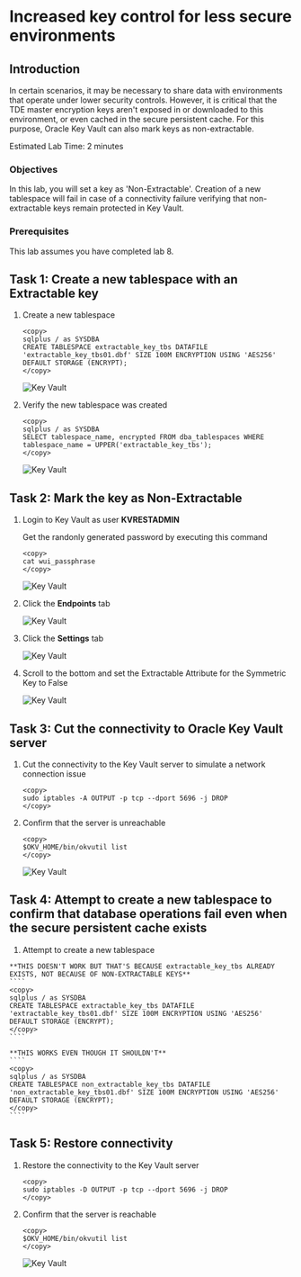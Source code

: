 # Increased key control for less secure environments

## Introduction
In certain scenarios, it may be necessary to share data with environments that operate under lower security controls. However, it is critical that the TDE master encryption keys aren't exposed in or downloaded to this environment, or even cached in the secure persistent cache. For this purpose, Oracle Key Vault can also mark keys as non-extractable.

Estimated Lab Time: 2 minutes

### Objectives
In this lab, you will set a key as 'Non-Extractable'. Creation of a new tablespace will fail in case of a connectivity failure verifying that non-extractable keys remain protected in Key Vault.

### Prerequisites
This lab assumes you have completed lab 8.


## Task 1: Create a new tablespace with an Extractable key

1. Create a new tablespace

    ````
    <copy>
    sqlplus / as SYSDBA
    CREATE TABLESPACE extractable_key_tbs DATAFILE 'extractable_key_tbs01.dbf' SIZE 100M ENCRYPTION USING 'AES256' DEFAULT STORAGE (ENCRYPT);
    </copy>
    ````

   ![Key Vault](./images/Screenshot_2025-10-03_16.06.27_create.png "Create a new tablespace")

2. Verify the new tablespace was created

    ````
    <copy>
    sqlplus / as SYSDBA
    SELECT tablespace_name, encrypted FROM dba_tablespaces WHERE tablespace_name = UPPER('extractable_key_tbs');
    </copy>
    ````

   ![Key Vault](./images/Screenshot_2025-10-03_16.06.27_verify.png "Verify the new tablespace was created")

## Task 2: Mark the key as Non-Extractable

1.  Login to Key Vault as user **KVRESTADMIN**

    Get the randonly generated password by executing this command

    ```
    <copy>
    cat wui_passphrase
    </copy>
    ```

    ![Key Vault](./images/Screenshot_2025-10-03_13.45.01.png "Login to Key Vault as the REST administrator")

2. Click the **Endpoints** tab

    ![Key Vault](./images/image-2025-7-24_12-11-54.png "Click the Endpoints tab")

3. Click the **Settings** tab

    ![Key Vault](./images/Screenshot_2025-10-03_14.26.41.png "Click the Settings tab")

4. Scroll to the bottom and set the Extractable Attribute for the Symmetric Key to False

    ![Key Vault](./images/Screenshot_2025-10-03_14.29.00.png "Set the Extractable Attribute for the Symmetric Key to False")


## Task 3: Cut the connectivity to Oracle Key Vault server

1. Cut the connectivity to the Key Vault server to simulate a network connection issue

    ````
    <copy>
    sudo iptables -A OUTPUT -p tcp --dport 5696 -j DROP
    </copy>
    ````

2. Confirm that the server is unreachable

    ````
    <copy>
    $OKV_HOME/bin/okvutil list
    </copy>
    ````

   ![Key Vault](./images/Screenshot_2025-10-03_15.59.33.png "Confirm that the server is unreachable")

## Task 4: Attempt to create a new tablespace to confirm that database operations fail even when the secure persistent cache exists

   1. Attempt to create a new tablespace

    **THIS DOESN'T WORK BUT THAT'S BECAUSE extractable_key_tbs ALREADY EXISTS, NOT BECAUSE OF NON-EXTRACTABLE KEYS**
    ````
    <copy>
    sqlplus / as SYSDBA
    CREATE TABLESPACE extractable_key_tbs DATAFILE 'extractable_key_tbs01.dbf' SIZE 100M ENCRYPTION USING 'AES256' DEFAULT STORAGE (ENCRYPT);
    </copy>
    ````

    **THIS WORKS EVEN THOUGH IT SHOULDN'T**
    ````
    <copy>
    sqlplus / as SYSDBA
    CREATE TABLESPACE non_extractable_key_tbs DATAFILE 'non_extractable_key_tbs01.dbf' SIZE 100M ENCRYPTION USING 'AES256' DEFAULT STORAGE (ENCRYPT);
    </copy>
    ````



## Task 5: Restore connectivity

1. Restore the connectivity to the Key Vault server

    ````
    <copy>
    sudo iptables -D OUTPUT -p tcp --dport 5696 -j DROP
    </copy>
    ````

2. Confirm that the server is reachable

    ````
    <copy>
    $OKV_HOME/bin/okvutil list
    </copy>
    ````

   ![Key Vault](./images/Screenshot_2025-10-03_16.04.40.png "Confirm that the server is reachable")

